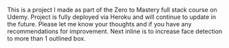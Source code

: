 This is a project I made as part of the Zero to Mastery full stack course on Udemy. Project is fully deployed via Heroku and will continue to update in the future. Please let me know your thoughts and if you have any recommendations for improvement. Next inline is to increase face detection to more than 1 outlined box. 
